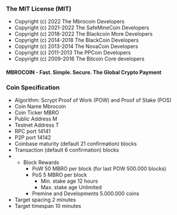 ### The MIT License (MIT)

* Copyright (c) 2022 The Mbrocoin Developers
* Copyright (c) 2021-2022 The SafeMineCoin Developers
* Copyright (c) 2018-2022 The Blackcoin More Developers
* Copyright (c) 2014-2018 The BlackCoin Developers
* Copyright (c) 2013-2014 The NovaCoin Developers
* Copyright (c) 2011-2013 The PPCoin Developers
* Copyright (c) 2009-2016 The Bitcoin Core developers

<!--
**Fast. Simple. Secure. The Global Crypto Payment** is a ✨ _special_ ✨ repository because its `README.md` (this file) appears on your GitHub profile.

Here are some ideas to get you started:

- 🔭 I’m currently working on ...
- 🌱 I’m currently learning ...
- 👯 I’m looking to collaborate on ...
- 🤔 I’m looking for help with ...
- 💬 Ask me about ...
- 📫 How to reach me: ...
- 😄 Pronouns: ...
- ⚡ Fun fact: ...
-->
#### MBROCOIN - Fast. Simple. Secure. The Global Crypto Payment

### Coin Specification
* Algorithm: Scrypt Proof of Work (POW) and Proof of Stake (POS)
* Coin Name    Mbrocoin
* Coin Ticker  MBRO
* Public Address  M
* Testnet Address T
* RPC port	14141
* P2P port	14142
* Coinbase maturity (default 21 confirmation) blocks
* Transaction (default 6 confirmation) blocks
* * Block Rewards
	* PoW   50 MBRO per block (for last POW 500.000 blocks)
	* PoS   5 MBRO per block
	  *  Min. stake age   12 hours
	  *  Max. stake age   Unlimited
	* Premine and Developments 5.000.000 coins
* Target spacing    2 minutes
* Target timespan   10 minutes

